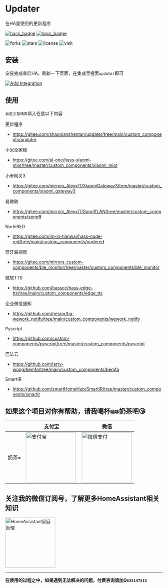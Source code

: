 # Updater
在HA里使用的更新程序

[![hacs_badge](https://img.shields.io/badge/Home-Assistant-%23049cdb)](https://www.home-assistant.io/)
[![hacs_badge](https://img.shields.io/badge/HACS-Custom-41BDF5.svg)](https://github.com/hacs/integration)

![forks](https://img.shields.io/github/forks/shaonianzhentan/updater)
![stars](https://img.shields.io/github/stars/shaonianzhentan/updater)
![license](https://img.shields.io/github/license/shaonianzhentan/updater)
![visit](https://visitor-badge.laobi.icu/badge?page_id=shaonianzhentan.updater&left_text=visit)

## 安装

安装完成重启HA，刷新一下页面，在集成里搜索`updater`即可

[![Add Integration](https://my.home-assistant.io/badges/config_flow_start.svg)](https://my.home-assistant.io/redirect/config_flow_start?domain=updater)

## 使用

`自定义存储库`填入任意以下内容

更新程序
- https://gitee.com/shaonianzhentan/updater/tree/main/custom_components/updater

小米全家桶
- https://gitee.com/al-one/hass-xiaomi-miot/tree/master/custom_components/xiaomi_miot

小米网关3
- https://gitee.com/mirrors_AlexxIT/XiaomiGateway3/tree/master/custom_components/xiaomi_gateway3

易微联
- https://gitee.com/mirrors_AlexxIT/SonoffLAN/tree/master/custom_components/sonoff

NodeRED
- https://gitee.com/im-in-tianwai/hass-node-red/tree/main/custom_components/nodered

蓝牙监视器
- https://gitee.com/mirrors_custom-components/ble_monitor/tree/master/custom_components/ble_monitor

微软TTS
- https://github.com/hasscc/hass-edge-tts/tree/main/custom_components/edge_tts

企业微信通知
- https://github.com/nesror/ha-wework_notify/tree/main/custom_components/wework_notify

Pyscript
- https://github.com/custom-components/pyscript/tree/master/custom_components/pyscript

巴法云
- https://github.com/larry-wong/bemfa/tree/main/custom_components/bemfa

SmartIR
- https://github.com/smartHomeHub/SmartIR/tree/master/custom_components/smartir

## 如果这个项目对你有帮助，请我喝杯<del style="font-size: 14px;">咖啡</del>奶茶吧😘
|  |支付宝|微信|
|---|---|---|
奶茶= | <img src="https://cdn.jsdelivr.net/gh/shaonianzhentan/ha-docs@master/docs/img/alipay.png" align="left" height="160" width="160" alt="支付宝" title="支付宝">  |  <img src="https://cdn.jsdelivr.net/gh/shaonianzhentan/ha-docs@master/docs/img/wechat.png" height="160" width="160" alt="微信支付" title="微信">

## 关注我的微信订阅号，了解更多HomeAssistant相关知识
<img src="https://cdn.jsdelivr.net/gh/shaonianzhentan/ha-docs@master/docs/img/wechat-channel.png" height="160" alt="HomeAssistant家庭助理" title="HomeAssistant家庭助理">

---
**在使用的过程之中，如果遇到无法解决的问题，付费咨询请加Q`635147515`**